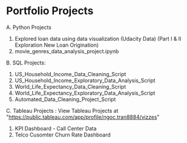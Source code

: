 # Portfolio Projects

A. Python Projects
  1. Explored loan data using data visualization (Udacity Data) (Part I & II Exploration New Loan Origination)
  2. movie_genres_data_analysis_project.ipynb

B. SQL Projects:
  1. US_Household_Income_Data_Cleaning_Script
  2. US_Household_Income_Exploratory_Data_Analysis_Script
  3. World_Life_Expectancy_Data_Cleaning_Script
  4. World_Life_Expectancy_Exploratory_Data_Analysis_Script
  5. Automated_Data_Cleaning_Project_Script

C. Tableau Projects :
  View Tableau Projects at "https://public.tableau.com/app/profile/ngoc.tran8884/vizzes"
  1. KPI Dashboard - Call Center Data
  2. Telco Cusomter Churn Rate Dashboard



